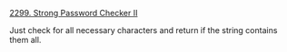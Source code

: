[2299. Strong Password Checker II](https://leetcode.com/problems/strong-password-checker-ii/)

Just check for all necessary characters and return if the string contains them all.
